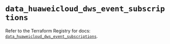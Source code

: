 # `data_huaweicloud_dws_event_subscriptions`

Refer to the Terraform Registry for docs: [`data_huaweicloud_dws_event_subscriptions`](https://registry.terraform.io/providers/huaweicloud/huaweicloud/1.71.1/docs/data-sources/dws_event_subscriptions).
